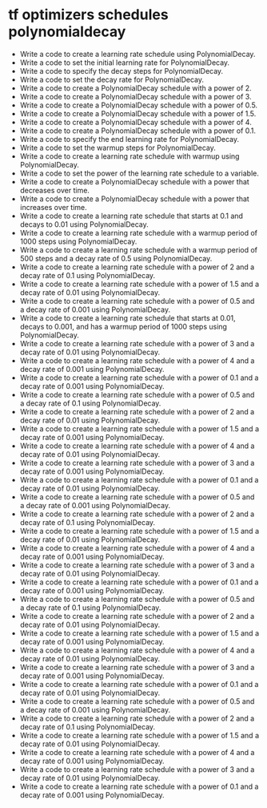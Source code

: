 # tf optimizers schedules polynomialdecay

- Write a code to create a learning rate schedule using PolynomialDecay.
- Write a code to set the initial learning rate for PolynomialDecay.
- Write a code to specify the decay steps for PolynomialDecay.
- Write a code to set the decay rate for PolynomialDecay.
- Write a code to create a PolynomialDecay schedule with a power of 2.
- Write a code to create a PolynomialDecay schedule with a power of 3.
- Write a code to create a PolynomialDecay schedule with a power of 0.5.
- Write a code to create a PolynomialDecay schedule with a power of 1.5.
- Write a code to create a PolynomialDecay schedule with a power of 4.
- Write a code to create a PolynomialDecay schedule with a power of 0.1.
- Write a code to specify the end learning rate for PolynomialDecay.
- Write a code to set the warmup steps for PolynomialDecay.
- Write a code to create a learning rate schedule with warmup using PolynomialDecay.
- Write a code to set the power of the learning rate schedule to a variable.
- Write a code to create a PolynomialDecay schedule with a power that decreases over time.
- Write a code to create a PolynomialDecay schedule with a power that increases over time.
- Write a code to create a learning rate schedule that starts at 0.1 and decays to 0.01 using PolynomialDecay.
- Write a code to create a learning rate schedule with a warmup period of 1000 steps using PolynomialDecay.
- Write a code to create a learning rate schedule with a warmup period of 500 steps and a decay rate of 0.5 using PolynomialDecay.
- Write a code to create a learning rate schedule with a power of 2 and a decay rate of 0.1 using PolynomialDecay.
- Write a code to create a learning rate schedule with a power of 1.5 and a decay rate of 0.01 using PolynomialDecay.
- Write a code to create a learning rate schedule with a power of 0.5 and a decay rate of 0.001 using PolynomialDecay.
- Write a code to create a learning rate schedule that starts at 0.01, decays to 0.001, and has a warmup period of 1000 steps using PolynomialDecay.
- Write a code to create a learning rate schedule with a power of 3 and a decay rate of 0.01 using PolynomialDecay.
- Write a code to create a learning rate schedule with a power of 4 and a decay rate of 0.001 using PolynomialDecay.
- Write a code to create a learning rate schedule with a power of 0.1 and a decay rate of 0.001 using PolynomialDecay.
- Write a code to create a learning rate schedule with a power of 0.5 and a decay rate of 0.1 using PolynomialDecay.
- Write a code to create a learning rate schedule with a power of 2 and a decay rate of 0.01 using PolynomialDecay.
- Write a code to create a learning rate schedule with a power of 1.5 and a decay rate of 0.001 using PolynomialDecay.
- Write a code to create a learning rate schedule with a power of 4 and a decay rate of 0.01 using PolynomialDecay.
- Write a code to create a learning rate schedule with a power of 3 and a decay rate of 0.001 using PolynomialDecay.
- Write a code to create a learning rate schedule with a power of 0.1 and a decay rate of 0.01 using PolynomialDecay.
- Write a code to create a learning rate schedule with a power of 0.5 and a decay rate of 0.001 using PolynomialDecay.
- Write a code to create a learning rate schedule with a power of 2 and a decay rate of 0.1 using PolynomialDecay.
- Write a code to create a learning rate schedule with a power of 1.5 and a decay rate of 0.01 using PolynomialDecay.
- Write a code to create a learning rate schedule with a power of 4 and a decay rate of 0.001 using PolynomialDecay.
- Write a code to create a learning rate schedule with a power of 3 and a decay rate of 0.01 using PolynomialDecay.
- Write a code to create a learning rate schedule with a power of 0.1 and a decay rate of 0.001 using PolynomialDecay.
- Write a code to create a learning rate schedule with a power of 0.5 and a decay rate of 0.1 using PolynomialDecay.
- Write a code to create a learning rate schedule with a power of 2 and a decay rate of 0.01 using PolynomialDecay.
- Write a code to create a learning rate schedule with a power of 1.5 and a decay rate of 0.001 using PolynomialDecay.
- Write a code to create a learning rate schedule with a power of 4 and a decay rate of 0.01 using PolynomialDecay.
- Write a code to create a learning rate schedule with a power of 3 and a decay rate of 0.001 using PolynomialDecay.
- Write a code to create a learning rate schedule with a power of 0.1 and a decay rate of 0.01 using PolynomialDecay.
- Write a code to create a learning rate schedule with a power of 0.5 and a decay rate of 0.001 using PolynomialDecay.
- Write a code to create a learning rate schedule with a power of 2 and a decay rate of 0.1 using PolynomialDecay.
- Write a code to create a learning rate schedule with a power of 1.5 and a decay rate of 0.01 using PolynomialDecay.
- Write a code to create a learning rate schedule with a power of 4 and a decay rate of 0.001 using PolynomialDecay.
- Write a code to create a learning rate schedule with a power of 3 and a decay rate of 0.01 using PolynomialDecay.
- Write a code to create a learning rate schedule with a power of 0.1 and a decay rate of 0.001 using PolynomialDecay.